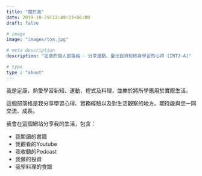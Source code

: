 ```yaml
---
title: "關於我"
date: 2019-10-29T13:49:23+06:00
draft: false

# image
image: "images/tom.jpg"

# meta description
description: "定康的個人部落格 - 分享運動、量化投資和終身學習的心得 (INTJ-A)"

# type
type : "about"
---
```

我是定康，熱愛學習新知、運動、程式及料理，並樂於將所學應用於實際生活。
<!-- more -->
這個部落格是我分享學習心得、實務經驗以及對生活觀察的地方。期待能與您一同交流、成長。

我會在這個網站分享我的生活，包含：

- 我閱讀的書籍
- 我觀看的Youtube
- 我收聽的Podcast
- 我做的投資
- 我學料理的食譜